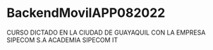 # BackendMovilAPP082022
CURSO DICTADO EN LA CIUDAD DE GUAYAQUIL CON LA EMPRESA SIPECOM S.A ACADEMIA SIPECOM IT
